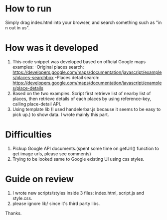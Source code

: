 # How to run
Simply drag index.html into your browser, and search something such as "in n out in us".

# How was it developed
1. This code snippet was developed based on official Google maps examples: 
-Original places search: https://developers.google.com/maps/documentation/javascript/examples/places-searchbox
-Places detail search: https://developers.google.com/maps/documentation/javascript/examples/place-details
2. Based on the two examples. Script first retrieve list of nearby list of places, then retrieve details of each places by using reference-key, calling place-detail API.
3. Using template lib (I used handelerbar.js because it seems to be easy to pick up.) to show data. I wrote mainly this part.

# Difficulties
1. Pickup Google API documents.(spent some time on getUrl() function to get image urls, please see comments)
2. Trying to be looked same to Google existing UI using css styles.

# Guide on review
1. I wrote new scripts/styles inside 3 files: index.html, script.js and style.css.
2. please ignore lib/ since it's third party libs.

Thanks.